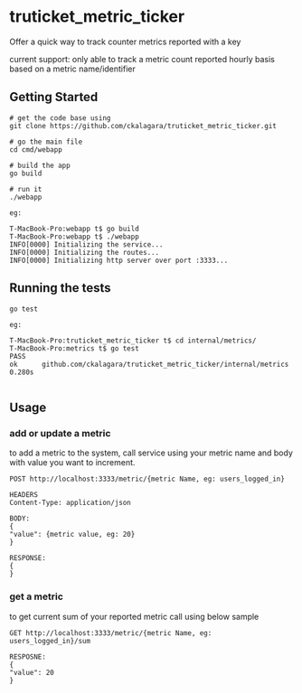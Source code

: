 # truticket_metric_ticker

Offer a quick way to track counter metrics reported with a key

current support:
only able to track a metric count reported hourly basis based on a metric name/identifier 


## Getting Started

```$xslt
# get the code base using
git clone https://github.com/ckalagara/truticket_metric_ticker.git

# go the main file
cd cmd/webapp

# build the app
go build

# run it
./webapp

eg:

T-MacBook-Pro:webapp t$ go build
T-MacBook-Pro:webapp t$ ./webapp 
INFO[0000] Initializing the service...                  
INFO[0000] Initializing the routes...                   
INFO[0000] Initializing http server over port :3333...  

```

## Running the tests

```$xslt
go test

eg:

T-MacBook-Pro:truticket_metric_ticker t$ cd internal/metrics/
T-MacBook-Pro:metrics t$ go test
PASS
ok      github.com/ckalagara/truticket_metric_ticker/internal/metrics   0.280s


```

## Usage

### add or update a metric

to add a metric to the system, call service using your metric name and body with value you want to increment.

```$xslt
POST http://localhost:3333/metric/{metric Name, eg: users_logged_in}

HEADERS
Content-Type: application/json

BODY:
{
"value": {metric value, eg: 20}
}

RESPONSE:
{
}
```

### get a metric

to get current sum of your reported metric call using below sample

```$xslt
GET http://localhost:3333/metric/{metric Name, eg: users_logged_in}/sum

RESPOSNE:
{
"value": 20
}
```